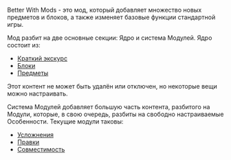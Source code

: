 Better With Mods - это мод, который добавляет множество новых предметов и блоков, а также изменяет базовые функции стандартной игры.

Мод разбит на две основные секции: Ядро и система Модулей.
Ядро состоит из:

* [Краткий экскурс](crashcourse/index.md)
* [Блоки](blocks/index.md)
* [Предметы](items/index.md)  

Этот контент не может быть удалён или отключен, но некоторые вещи можно настраивать.  

Система Модулей добавляет большую часть контента, разбитого на Модули, которые, в свою очередь, разбиты на свободно настраиваемые Особенности. Текущие модули таковы:
  
* [Усложнения](hardcore/index.md)  
* [Правки](tweaks/index.md)  
* [Совместимость](compat/index.md)  

